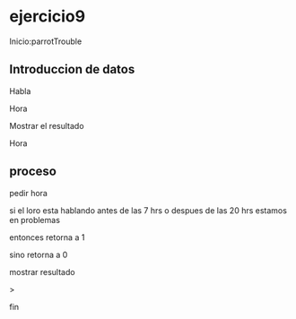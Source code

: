 # ejercicio9

Inicio:parrotTrouble

## Introduccion de datos

<p>Habla</p>
<p>Hora</p>
<p>Mostrar el resultado</p>
<p>Hora</p>

## proceso

<p>pedir hora</p>
<p>si el loro esta hablando antes de las 7 hrs o despues de las 20 hrs estamos en problemas</p>
<p>entonces retorna a 1</p>

<p>sino retorna a 0</p>

<p>mostrar resultado</p>>

fin